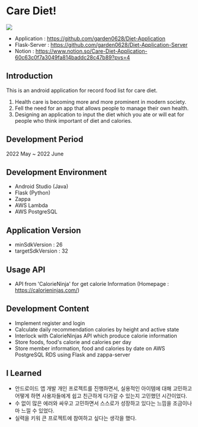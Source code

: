 # Care Diet!
<img src="Application_picture.png"></img>
- Application : https://github.com/garden0628/Diet-Application <br />
- Flask-Server : https://github.com/garden0628/Diet-Application-Server <br />
- Notion : https://www.notion.so/Care-Diet-Application-60c63c0f7a3049fa814baddc28c47b89?pvs=4 <br />

## Introduction
This is an android application for record food list for care diet.
1. Health care is becoming more and more prominent in modern society.
2. Fell the need for an app that allows people to manage their own health.
3. Designing an application to input the diet which you ate or will eat for people who think important of diet and calories.

## Development Period
2022 May ~ 2022 June

## Development Environment
- Android Studio (Java)
- Flask (Python)
- Zappa
- AWS Lambda
- AWS PostgreSQL

## Application Version
- minSdkVersion : 26
- targetSdkVersion : 32

## Usage API
- API from 'CalorieNinja' for get calorie Information (Homepage : https://calorieninjas.com/)

## Development Content
- Implement register and login
- Calculate daily recommendation calories by height and active state
- Interlock with CalorieNinjas API which produce calorie information
- Store foods, food's calorie and calories per day
- Store member information, food and calories by date on AWS PostgreSQL RDS using Flask and zappa-server 

## I Learned
- 안드로이드 앱 개발 개인 프로젝트를 진행하면서, 실용적인 아이템에 대해 고민하고 어떻게 하면 사용자들에게 쉽고 친근하게 다가갈 수 있는지 고민했던 시간이었다.
- 수 없이 많은 에러와 싸우고 고민하면서 스스로가 성장하고 있다는 느낌을 조금이나마 느낄 수 있었다.
- 실력을 키워 큰 프로젝트에 참여하고 싶다는 생각을 했다.

